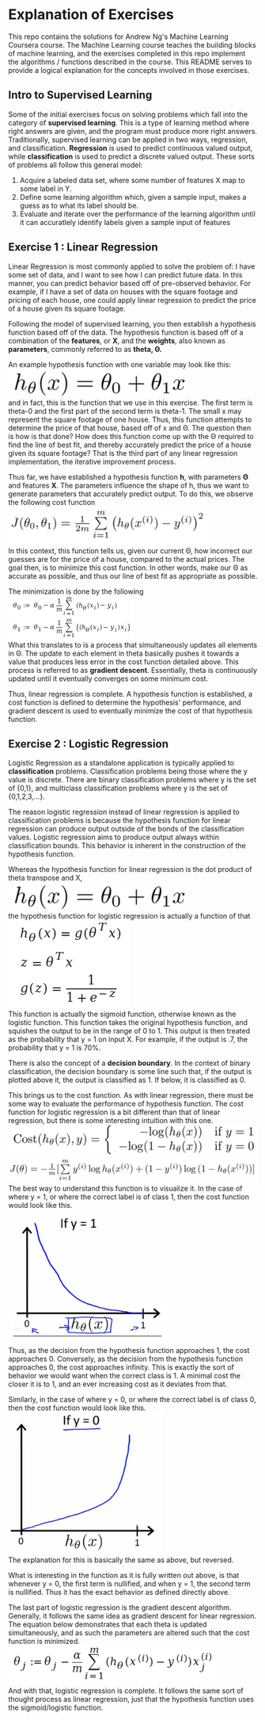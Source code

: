 Explanation of Exercises 
=======
This repo contains the solutions for Andrew Ng's Machine Learning Coursera course.
The Machine Learning course teaches the building blocks of machine learning,
and the exercises completed in this repo implement the algorithms / functions
described in the course. This README serves to provide a logical explanation 
for the concepts involved in those exercises.

## Intro to Supervised Learning
Some of the initial exercises focus on solving problems which fall into the
category of **supervised learning**. This is a type of learning method where
right answers are given, and the program must produce more right answers.
Traditionally, supervised learning can be applied in two ways, regression,
and classification. **Regression** is used to predict continuous valued output,
while **classification** is used to predict a discrete valued output.
These sorts of problems all follow this general model:   
1. Acquire a labeled data set, where some number of features X map to some 
label in Y. 
2. Define some learning algorithm which, given a sample input, makes a guess
as to what its label should be.
3. Evaluate and iterate over the performance of the learning algorithm until it
can accuratlely identify labels given a sample input of features

## Exercise 1 : Linear Regression
Linear Regression is most commonly applied to solve the problem of: I have some
set of data, and I want to see how I can predict future data. In
this manner, you can predict behavior based off of pre-observed behavior. For
example, if I have a set of data on houses with the square footage and pricing
of each house, one could apply linear regression to predict the price of a house
given its square footage.

Following the model of supervised learning, you then establish a hypothesis 
function based off of the data. The hypothesis function is based off of a 
combination of the **features**, or **X**, and the **weights**, also known as
**parameters**, commonly referred to as **theta, Θ.**

An example hypothesis function with one variable may look like this:  
![Image](./images/linear_hypothesis.png "icon")  
and in fact, this is the function that we use in this exercise. The first term
is theta-0 and the first part of the second term is theta-1. The small x may
represent the square footage of one house. Thus, this function attempts to 
determine the price of that house, based off of x and Θ. The question then is
how is that done? How does this function come up with the Θ required to find
the line of best fit, and thereby accurately predict the price of a house given
its square footage? That is the third part of any linear regression implementation,
the iterative improvement process.

Thus far, we have established a hypothesis function **h**, with parameters **Θ** 
and features **X**. The parameters influence the shape of h, thus we want to 
generate parameters that accurately predict output. To do this, we observe the
following cost function  
![Image](./images/linear_cost.png "icon")   
In this context, this function tells us, given our current Θ, how incorrect
our guesses are for the price of a house, compared to the actual prices. The 
goal then, is to minimize this cost function. In other words, make our Θ as 
accurate as possible, and thus our line of best fit as appropriate as possible.

The minimization is done by the following  
![Image](./images/linear_gradient_descent.png "icon")  
What this translates to is a process that simultaneously updates all elements
in Θ. The update to each element in theta basically pushes it towards a value
that produces less error in the cost function detailed above. This process is 
referred to as **gradient descent**. Essentially, theta is continuously updated
until it eventually converges on some minimum cost.

Thus, linear regression is complete. A hypothesis function is established, a
cost function is defined to determine the hypothesis' performance, and gradient
descent is used to eventually minimize the cost of that hypothesis function.  

## Exercise 2 : Logistic Regression
Logistic Regression as a standalone application is typically applied to
**classification** problems. Classification problems being those where the y value 
is discrete. There are binary classification problems where y is the set of {0,1},
and multiclass classification problems where y is the set of {0,1,2,3,...}. 

The reason logistic regression instead of linear regression is applied to 
classification problems is because the hypothesis function for linear regression
can produce output outside of the bonds of the classification values. Logistic
regression aims to produce output always within classification bounds. This 
behavior is inherent in the construction of the hypothesis function.

Whereas the hypothesis function for linear regression is the dot product of 
theta transpose and X,  
![Image](./images/linear_hypothesis.png "icon")  
the hypothesis function for logistic regression is actually a function of that   
![Image](./images/logistic_hypothesis.png "icon")  
This function is actually the sigmoid function, otherwise known as the logistic
function. This function takes the original hypothesis function, and squishes the
output to be in the range of 0 to 1. This output is then treated as the probability 
that y = 1 on input X. For example, if the output is .7, the probability that
y = 1 is 70%. 

There is also the concept of a **decision boundary**. In the context of binary
classification, the decision boundary is some line such that, if the output is
plotted above it, the output is classified as 1. If below, it is classified as 0.

This brings us to the cost function. As with linear regression, there must be
some way to evaluate the performance of hypothesis function. The cost function
for logistic regression is a bit different than that of linear regression, but
there is some interesting intuition with this one.  
![Image](./images/logistic_cost1.png "icon")  
![Image](./images/logistic_cost2.png "icon")  
The best way to understand this function is to visualize it. In the case of
where y = 1, or where the correct label is of class 1, then the cost function
would look like this.  
![Image](./images/logistic_cost_intuition1.png "icon")  
Thus, as the decision from the hypothesis function approaches 1, the cost
approaches 0. Conversely, as the decision from the hypothesis function
approaches 0, the cost approaches infinity. This is exactly the sort of 
behavior we would want when the correct class is 1. A minimal cost the closer
it is to 1, and an ever increasing cost as it deviates from that.

Similarly, in the case of where y = 0, or where the correct label is of class
0, then the cost function would look like this.
![Image](./images/logistic_cost_intuition2.png "icon")  
The explanation for this is basically the same as above, but reversed.

What is interesting in the function as it is fully written out above, is that
whenever y = 0, the first term is nullified, and when y = 1, the second term is
nullified. Thus it has the exact behavior as defined directly above.  

The last part of logistic regression is the gradient descent algorithm.
Generally, it follows the same idea as gradient descent for linear regression.
The equation below demonstrates that each theta is updated simultaneously, and
as such the parameters are altered such that the cost function is minimized. 
![Image](./images/logistic_gradient_descent.png "icon")  
And with that, logistic regression is complete. It follows the same sort of
thought process as linear regression, just that the hypothesis function uses
the sigmoid/logistic function.  
